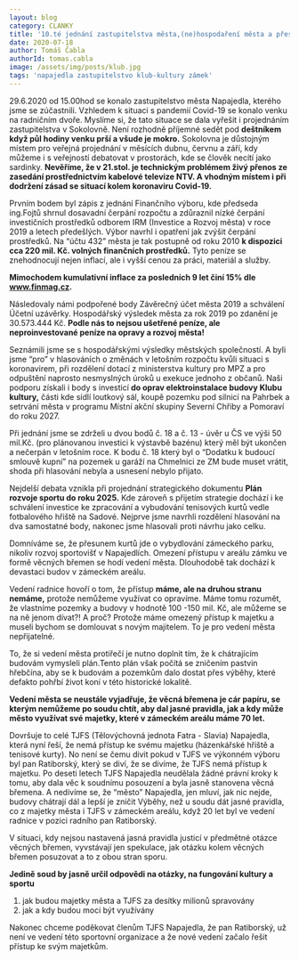 ```yaml
---
layout: blog
category: CLANKY
title: '10.té jednání zastupitelstva města,(ne)hospodaření města a přesun tenisových kurtů!!'
date: 2020-07-18
author: Tomáš Čabla
authorId: tomas.cabla
image: /assets/img/posts/klub.jpg  
tags: 'napajedla zastupitelstvo klub-kultury zámek'
---
```

29.6.2020 od 15.00hod se konalo zastupitelstvo města Napajedla, kterého jsme se zúčastnili. Vzhledem k situaci s pandemií Covid-19 se konalo venku na radničním dvoře. Myslíme si, že tato situace se dala vyřešit i projednáním zastupitelstva v Sokolovně. Není rozhodně příjemné sedět pod **deštníkem když půl hodiny venku prší a všude je mokro.** Sokolovna je důstojným místem pro veřejná projednání v měsících dubnu, červnu a září, kdy můžeme i s veřejností debatovat v prostorách, kde se člověk necítí jako sardinky. **Nevěříme, že v 21.stol. je technickým problémem živý přenos ze zasedání prostřednictvím kabelové televize NTV. A vhodným místem i při dodržení zásad se situací kolem koronaviru Covid-19.**

Prvním bodem byl zápis z jednání Finančního výboru, kde předseda ing.Fojtů shrnul dosavadní čerpání rozpočtu a zdůraznil nízké čerpání investičních prostředků odborem IRM (Investice a Rozvoj města) v roce 2019 a letech předešlých. Výbor navrhl i opatření jak zvýšit čerpání prostředků.  Na “účtu 432” města je tak postupně od roku 2010 **k dispozici cca 220 mil. Kč. volných finančních prostředků.** Tyto peníze se znehodnocují nejen inflací, ale i vyšší cenou za práci, materiál a služby.


**Mimochodem kumulativní inflace za posledních 9 let činí 15% dle www.finmag.cz.**

Následovaly námi podpořené body Závěrečný účet města 2019 a schválení Účetní uzávěrky. 
Hospodářský výsledek města za rok 2019 po zdanění je 30.573.444 Kč. **Podle nás to nejsou ušetřené peníze, ale neproinvestované peníze na opravy a rozvoj města!**

Seznámili jsme se s hospodářskými výsledky městských společností. A byli jsme “pro” v hlasováních o změnách v letošním rozpočtu kvůli situaci s koronavirem,  při rozdělení dotací z ministerstva kultury pro MPZ a pro odpuštění naprosto nesmyslných úroků u exekuce jednoho z občanů. Naši podporu získali i body s investicí **do oprav elektroinstalace budovy Klubu kultury,** části kde sídlí loutkový sál, koupě pozemku pod silnicí na Pahrbek a setrvání města v programu Místní akční skupiny Severní Chřiby a Pomoraví do roku 2027.


Při jednání jsme se zdrželi u dvou bodů č. 18 a č. 13 - úvěr u ČS ve výši 50 mil.Kč. (pro plánovanou investici k výstavbě bazénu) který měl být ukončen a nečerpán v letošním roce. K bodu č. 18 který byl o “Dodatku k budoucí smlouvě kupní” na pozemek u garáží na Chmelnici ze ZM bude muset vrátit, shoda při hlasování nebyla a usnesení nebylo přijato.

Nejdelší debata vznikla při projednání strategického dokumentu **Plán rozvoje sportu do roku 2025.** Kde zároveň s přijetím strategie dochází i ke schválení investice ke zpracování a vybudování tenisových kurtů vedle fotbalového hřiště na Sadové. Nejprve jsme navrhli rozdělení hlasování na dva samostatné body, nakonec jsme hlasovali proti návrhu jako celku. 

Domníváme se, že přesunem kurtů jde o vybydlování zámeckého parku, nikoliv rozvoj sportovišť v Napajedlích. Omezení přístupu v areálu zámku ve formě věcných břemen se hodí vedení města. Dlouhodobě tak dochází k devastaci budov v zámeckém areálu.

Vedení radnice hovoří  o tom, že přístup **máme, ale na druhou stranu nemáme,** protože nemůžeme využívat co opravíme. Máme tomu rozumět, že vlastníme pozemky a budovy v hodnotě 100 -150 mil. Kč, ale můžeme se na ně jenom dívat?! A proč? Protože máme omezený přístup k majetku a museli bychom se domlouvat s novým majitelem. To je pro vedení města nepřijatelné.

To, že si vedení města protiřečí je nutno doplnit tím, že k chátrajícím budovám vymysleli plán.Tento plán však počítá se zničením pastvin hřebčína, aby se k budovám a pozemkům dalo dostat přes výběhy, které defakto pohřbí život koní v této historické lokalitě.  

**Vedení města  se neustále vyjadřuje, že věcná břemena je cár papíru, se kterým nemůžeme po soudu chtít, aby dal jasné pravidla, jak a kdy může město využívat své majetky, které v zámeckém areálu máme 70 let.** 

Dovršuje to celé TJFS (Tělovýchovná jednota Fatra - Slavia) Napajedla, která nyní řeší, že nemá přístup ke svému majetku (házenkářské hřiště a tenisové kurty). No není se čemu divit pokud v TJFS ve výkonném výboru byl pan Ratiborský, který se diví, že se divíme, že TJFS nemá přístup k majetku. Po deseti letech TJFS Napajedla neudělala žádné právní kroky k tomu, aby dala věc k soudnímu posouzení a byla jasně stanovena věcná břemena. A nedivíme se, že “město” Napajedla, jen mluví, jak nic nejde, budovy chátrají dál a lepší je zničit Výběhy, než u soudu dát jasné pravidla, co z majetky města i TJFS v zámeckém areálu, když 20 let byl ve vedení radnice v pozici radního pan Ratiborský. 

V situaci, kdy nejsou nastavená jasná pravidla justicí v předmětné otázce věcných břemen, vyvstávají jen spekulace, jak otázku kolem věcných břemen posuzovat a to z obou stran sporu. 

**Jedině soud by jasně určil odpovědi na otázky, na fungování kultury a sportu** 

1. jak budou majetky města a TJFS  za desítky milionů spravovány  
2. jak a kdy budou  moci být využívány 

Nakonec chceme poděkovat členům TJFS Napajedla, že pan Ratiborský, už není ve vedení této sportovní organizace a že nové vedení začalo řešit přístup ke svým majetkům.

